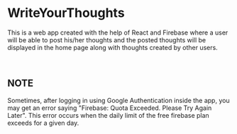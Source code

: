 # WriteYourThoughts

This is a web app created with the help of React and Firebase where a user will be able to post his/her thoughts and the posted thoughts will be displayed in the home page along with thoughts created by other users.

<br>

## NOTE

Sometimes, after logging in using Google Authentication inside the app, you may get an error saying "Firebase: Quota Exceeded. Please Try Again Later". This error occurs when the daily limit of the free firebase plan exceeds for a given day.
